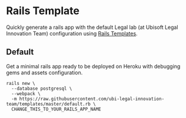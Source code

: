 # Rails Template


Quickly generate a rails app with the default Legal lab (at Ubisoft Legal Innovation Team) configuration using [Rails Templates](https://guides.rubyonrails.org/rails_application_templates.html).


## Default

Get a minimal rails app ready to be deployed on Heroku with debugging gems and assets configuration.

```git
rails new \
  --database postgresql \
  --webpack \
  -m https://raw.githubusercontent.com/ubi-legal-innovation-team/templates/master/default.rb \
  CHANGE_THIS_TO_YOUR_RAILS_APP_NAME
```
